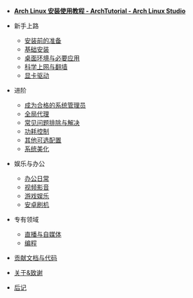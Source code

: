 - [**Arch Linux 安装使用教程 - ArchTutorial - Arch Linux Studio**](/)

- 新手上路

  - [安装前的准备](/rookie/archlinux_pre_install)
  - [基础安装](/rookie/basic_install)
  - [桌面环境与必要应用](/rookie/DE&App)
  - [科学上网与翻墙](/rookie/fxckGFW)
  - [显卡驱动](/rookie/graphic_driver)

- 进阶

  - [成为合格的系统管理员](/advanced/beAdmin)
  - [全局代理](/advanced/transparentProxy)
  - [常见问题排除与解决](/advanced/troubleshooting)
  - [功耗控制](/advanced/undervoltage)
  - [其他可选配置](/advanced/others)
  - [系统美化](/advanced/beauty)

- 娱乐与办公

  - [办公日常](/play&office/office)
  - [视频影音](/play&office/media)
  - [游戏娱乐](/play&office/play)
  - [安卓刷机](/play&office/android)

- 专有领域

  - [直播与自媒体](/exclusive/media)
  - [编程](/exclusive/code)

- [贡献文档与代码](contribution.md)
- [关于&致谢](about.md)
- [后记](postscript.md)
